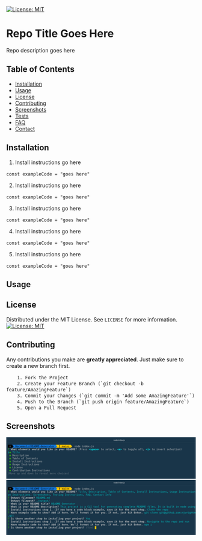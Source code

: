 [![License: MIT](https://img.shields.io/badge/License-MIT-green.svg?style=flat-square)](https://opensource.org/licenses/MIT)
# Repo Title Goes Here
Repo description goes here
## Table of Contents
- [Installation](#installation)
- [Usage](#usage)
- [License](#license)
- [Contributing](#contributing)
- [Screenshots](#screenshots)
- [Tests](#tests)
- [FAQ](#faq)
- [Contact](#contact)
## Installation
1. Install instructions go here
```
const exampleCode = "goes here"
```
2. Install instructions go here
```
const exampleCode = "goes here"
```
3. Install instructions go here
```
const exampleCode = "goes here"
```
4. Install instructions go here
```
const exampleCode = "goes here"
```
5. Install instructions go here
```
const exampleCode = "goes here"
```
## Usage

## License
Distributed under the MIT License. See `LICENSE` for more information.
[![License: MIT](https://img.shields.io/badge/License-MIT-green.svg?style=flat-square)](https://opensource.org/licenses/MIT)
## Contributing
Any contributions you make are **greatly appreciated**. Just make sure to create a new branch first.
        
        1. Fork the Project
        2. Create your Feature Branch (`git checkout -b feature/AmazingFeature`)
        3. Commit your Changes (`git commit -m 'Add some AmazingFeature'`)
        4. Push to the Branch (`git push origin feature/AmazingFeature`)
        5. Open a Pull Request
## Screenshots
![Screen Shot 01](../screenshots/image01.png)
![Screen Shot 02](../screenshots/image02.png)
